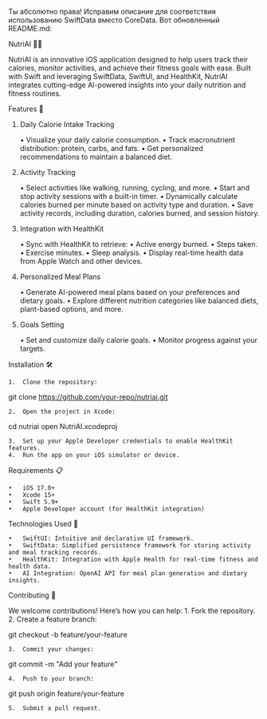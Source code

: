 Ты абсолютно права! Исправим описание для соответствия использованию SwiftData вместо CoreData. Вот обновленный README.md:

NutriAI 🍎💪

NutriAI is an innovative iOS application designed to help users track their calories, monitor activities, and achieve their fitness goals with ease. Built with Swift and leveraging SwiftData, SwiftUI, and HealthKit, NutriAI integrates cutting-edge AI-powered insights into your daily nutrition and fitness routines.

Features 🚀

1. Daily Calorie Intake Tracking

	•	Visualize your daily calorie consumption.
	•	Track macronutrient distribution: protein, carbs, and fats.
	•	Get personalized recommendations to maintain a balanced diet.

2. Activity Tracking

	•	Select activities like walking, running, cycling, and more.
	•	Start and stop activity sessions with a built-in timer.
	•	Dynamically calculate calories burned per minute based on activity type and duration.
	•	Save activity records, including duration, calories burned, and session history.

3. Integration with HealthKit

	•	Sync with HealthKit to retrieve:
	•	Active energy burned.
	•	Steps taken.
	•	Exercise minutes.
	•	Sleep analysis.
	•	Display real-time health data from Apple Watch and other devices.

4. Personalized Meal Plans

	•	Generate AI-powered meal plans based on your preferences and dietary goals.
	•	Explore different nutrition categories like balanced diets, plant-based options, and more.

5. Goals Setting

	•	Set and customize daily calorie goals.
	•	Monitor progress against your targets.

Installation 🛠️

	1.	Clone the repository:

git clone https://github.com/your-repo/nutriai.git


	2.	Open the project in Xcode:

cd nutriai
open NutriAI.xcodeproj


	3.	Set up your Apple Developer credentials to enable HealthKit features.
	4.	Run the app on your iOS simulator or device.

Requirements 📋

	•	iOS 17.0+
	•	Xcode 15+
	•	Swift 5.9+
	•	Apple Developer account (for HealthKit integration)

Technologies Used 🔧

	•	SwiftUI: Intuitive and declarative UI framework.
	•	SwiftData: Simplified persistence framework for storing activity and meal tracking records.
	•	HealthKit: Integration with Apple Health for real-time fitness and health data.
	•	AI Integration: OpenAI API for meal plan generation and dietary insights.

Contributing 🤝

We welcome contributions! Here’s how you can help:
	1.	Fork the repository.
	2.	Create a feature branch:

git checkout -b feature/your-feature


	3.	Commit your changes:

git commit -m "Add your feature"


	4.	Push to your branch:

git push origin feature/your-feature


	5.	Submit a pull request.
